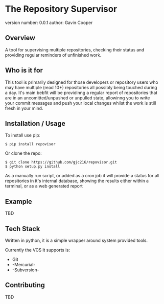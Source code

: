 The Repository Supervisor
===============================

version number: 0.0.1
author: Gavin Cooper

Overview
--------

A tool for supervising multiple repositories, checking their status and providing regular reminders of unfinished work.

Who is it for
-------------

This tool is primarily designed for those developers or repository users who may have multiple (read 10+) repositories all possibly being touched during a day. It's main bebfit will be providinng a regular report of repositories that are in an uncomitted/unpushed or unpulled state, allowinng you to write your commit messages and push your local changes whilst the work is still fresh in your mind.

Installation / Usage
--------------------

To install use pip:

    $ pip install repovisor


Or clone the repo:

    $ git clone https://github.com/gjc216/repovisor.git
    $ python setup.py install

As a manually run script, or added as a cron job it will provide a status for all repositories in it's internal database, showing the results either within a terminal, or as a web generated report
    
Example
-------

TBD

Tech Stack
----------

Written in python, it is a simple wrapper around system provided tools.

Currently the VCS it supports is:
* Git
* -Mercurial-
* -Subversion-

Contributing
------------

TBD
